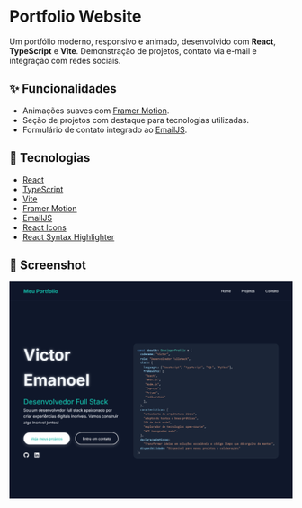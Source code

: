 # Portfolio Website

Um portfólio moderno, responsivo e animado, desenvolvido com **React**, **TypeScript** e **Vite**. Demonstração de projetos, contato via e-mail e integração com redes sociais.

## ✨ Funcionalidades

- Animações suaves com [Framer Motion](https://www.framer.com/motion/).
- Seção de projetos com destaque para tecnologias utilizadas.
- Formulário de contato integrado ao [EmailJS](https://www.emailjs.com/).

## 🚀 Tecnologias

- [React](https://react.dev/)
- [TypeScript](https://www.typescriptlang.org/)
- [Vite](https://vitejs.dev/)
- [Framer Motion](https://www.framer.com/motion/)
- [EmailJS](https://www.emailjs.com/)
- [React Icons](https://react-icons.github.io/react-icons/)
- [React Syntax Highlighter](https://github.com/react-syntax-highlighter/react-syntax-highlighter)

## 📸 Screenshot

![Screenshot do Portfolio](public/portfolio-screenshot.png)
